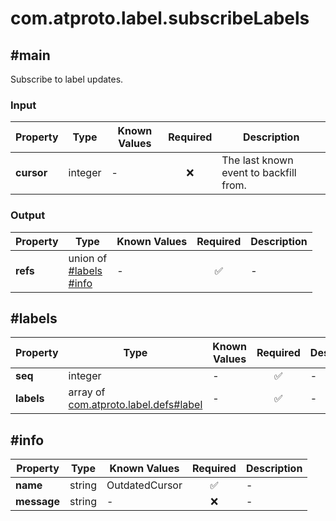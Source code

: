 # com.atproto.label.subscribeLabels

## #main

Subscribe to label updates.

### Input

| Property | Type | Known Values | Required | Description |
| --- | --- | --- | :---: | --- |
| **cursor** | integer | - | ❌ | The last known event to backfill from. |

### Output

| Property | Type | Known Values | Required | Description |
| --- | --- | --- | :---: | --- |
| **refs** | union of <br>[#labels](#labels)<br>[#info](#info) | - | ✅ | - |

## #labels

| Property | Type | Known Values | Required | Description |
| --- | --- | --- | :---: | --- |
| **seq** | integer | - | ✅ | - |
| **labels** | array of [com.atproto.label.defs#label](../../../../com/atproto/label/defs.md#label) | - | ✅ | - |

## #info

| Property | Type | Known Values | Required | Description |
| --- | --- | --- | :---: | --- |
| **name** | string | OutdatedCursor | ✅ | - |
| **message** | string | - | ❌ | - |
